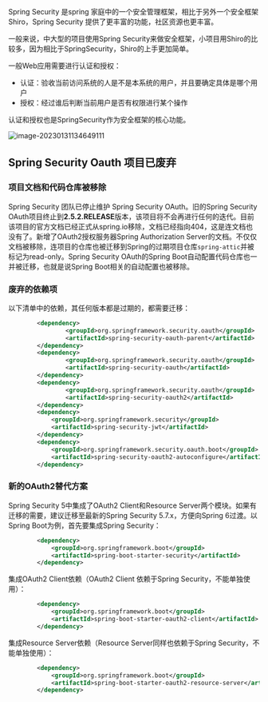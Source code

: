 Spring Security 是spring 家庭中的一个安全管理框架，相比于另外一个安全框架Shiro，Spring Security 提供了更丰富的功能，社区资源也更丰富。

一般来说，中大型的项目使用Spring Security来做安全框架，小项目用Shiro的比较多，因为相比于SpringSecurity，Shiro的上手更加简单。

一般Web应用需要进行认证和授权：

- 认证：验收当前访问系统的人是不是本系统的用户，并且要确定具体是哪个用户
- 授权：经过谁后判断当前用户是否有权限进行某个操作

认证和授权也是SpringSecurity作为安全框架的核心功能。

![image-20230131134649111](../../resources/images/notebook/JavaWeb/SpringSecurity/image-20230131134649111.png)

## Spring Security Oauth 项目已废弃

### 项目文档和代码仓库被移除

Spring Security 团队已停止维护 Spring Security OAuth。旧的Spring Security OAuth项目终止到**2.5.2.RELEASE**版本，该项目将不会再进行任何的迭代。目前该项目的官方文档已经正式从spring.io移除，文档已经指向404，这是连文档也没有了。新增了OAuth2授权服务器Spring Authorization Server的文档。不仅仅文档被移除，连项目的仓库也被迁移到Spring的过期项目仓库`spring-attic`并被标记为read-only。Spring Security OAuth的Spring Boot自动配置代码仓库也一并被迁移，也就是说Spring Boot相关的自动配置也被移除。

### 废弃的依赖项

以下清单中的依赖，其任何版本都是过期的，都需要迁移：

```xml
        <dependency>		
                <groupId>org.springframework.security.oauth</groupId>
                <artifactId>spring-security-oauth-parent</artifactId>
        </dependency>
        <dependency>		
                <groupId>org.springframework.security.oauth</groupId>
                <artifactId>spring-security-oauth</artifactId>
        </dependency>
        <dependency>		
                <groupId>org.springframework.security.oauth</groupId>
                <artifactId>spring-security-oauth2</artifactId>
        </dependency>
        <dependency>
		 	<groupId>org.springframework.security</groupId>
	        <artifactId>spring-security-jwt</artifactId>
        </dependency>
        <dependency>
            <groupId>org.springframework.security.oauth.boot</groupId>
            <artifactId>spring-security-oauth2-autoconfigure</artifactId>
        </dependency>
```

### 新的OAuth2替代方案

Spring Security 5中集成了OAuth2 Client和Resource Server两个模块。如果有迁移的需要，建议迁移至最新的Spring Security 5.7.x，方便向Spring 6过渡。以Spring Boot为例，首先要集成Spring Security：

```xml
        <dependency>
            <groupId>org.springframework.boot</groupId>
            <artifactId>spring-boot-starter-security</artifactId>
        </dependency>
```

集成OAuth2 Client依赖（OAuth2 Client 依赖于Spring Security，不能单独使用）：

```xml
        <dependency>
            <groupId>org.springframework.boot</groupId>
            <artifactId>spring-boot-starter-oauth2-client</artifactId>
        </dependency>
```

集成Resource Server依赖（Resource Server同样也依赖于Spring Security，不能单独使用）：

```xml
        <dependency>
            <groupId>org.springframework.boot</groupId>
            <artifactId>spring-boot-starter-oauth2-resource-server</artifactId>
        </dependency>
```